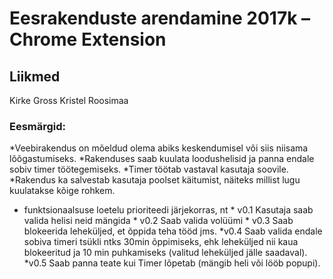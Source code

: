 # Eesrakenduste arendamine 2017k – Chrome Extension


## Liikmed

Kirke Gross
Kristel Roosimaa

### Eesmärgid:

  *Veebirakendus on mõeldud olema abiks keskendumisel või siis niisama lõõgastumiseks.
  *Rakenduses saab kuulata loodushelisid ja panna endale sobiv timer töötegemiseks.
  *Timer töötab vastaval kasutaja soovile.
  *Rakendus ka salvestab kasutaja poolset käitumist, näiteks millist lugu kuulatakse kõige rohkem.

* funktsionaalsuse loetelu prioriteedi järjekorras, nt
        * v0.1 Kasutaja saab valida helisi neid mängida
        * v0.2 Saab valida volüümi
        * v0.3 Saab blokeerida leheküljed, et õppida teha tööd jms.
        *v0.4 Saab valida endale sobiva timeri tsükli ntks 30min õppimiseks, ehk leheküljed nii kaua blokeeritud ja 10 min puhkamiseks (valitud leheküljed jälle saadaval).
        *v0.5 Saab panna teate kui Timer lõpetab (mängib heli või lööb popupi).
